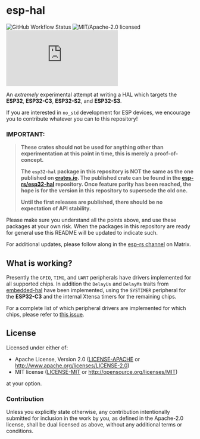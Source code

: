 # esp-hal

![GitHub Workflow Status](https://img.shields.io/github/workflow/status/esp-rs/esp-hal/CI?label=CI&logo=github&style=flat-square)
![MIT/Apache-2.0 licensed](https://img.shields.io/badge/license-MIT%2FApache--2.0-blue?style=flat-square)
[![Matrix](https://img.shields.io/matrix/esp-rs:matrix.org?label=join%20matrix&color=BEC5C9&logo=matrix&style=flat-square)](https://matrix.to/#/#esp-rs:matrix.org)

An _extremely_ experimental attempt at writing a HAL which targets the **ESP32**, **ESP32-C3**, **ESP32-S2**, and **ESP32-S3**.

If you are interested in `no_std` development for ESP devices, we encourage you to contribute whatever you can to this repository!

### IMPORTANT:

> **These crates should not be used for anything other than experimentation at this point in time, this is merely a proof-of-concept.**
>
> **The `esp32-hal` package in this repository is NOT the same as the one published on [crates.io]. The published crate can be found in the [esp-rs/esp32-hal] repository. Once feature parity has been reached, the hope is for the version in this repository to supersede the old one.**
>
> **Until the first releases are published, there should be no expectation of API stability.**

Please make sure you understand all the points above, and use these packages at your own risk. When the packages in this repository are ready for general use this README will be updated to indicate such.

For additional updates, please follow along in the [esp-rs channel] on Matrix.

[crates.io]: https://crates.io/crates/esp32-hal
[esp-rs/esp32-hal]: https://github.com/esp-rs/esp32-hal
[esp-rs channel]: https://matrix.to/#/#esp-rs:matrix.org

## What is working?

Presently the `GPIO`, `TIMG`, and `UART` peripherals have drivers implemented for all supported chips. In addition the `DelayUs` and `DelayMs` traits from [embedded-hal] have been implemented, using the `SYSTIMER` peripheral for the **ESP32-C3** and the internal Xtensa timers for the remaining chips.

For a complete list of which peripheral drivers are implemented for which chips, please refer to [this issue].

[embedded-hal]: https://github.com/rust-embedded/embedded-hal
[this issue]: https://github.com/esp-rs/esp-hal/issues/19

## License

Licensed under either of:

- Apache License, Version 2.0 ([LICENSE-APACHE](LICENSE-APACHE) or http://www.apache.org/licenses/LICENSE-2.0)
- MIT license ([LICENSE-MIT](LICENSE-MIT) or http://opensource.org/licenses/MIT)

at your option.

### Contribution

Unless you explicitly state otherwise, any contribution intentionally submitted for inclusion in
the work by you, as defined in the Apache-2.0 license, shall be dual licensed as above, without
any additional terms or conditions.
